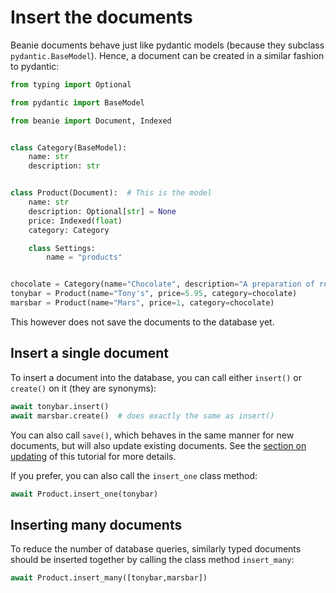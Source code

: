 # Insert the documents

Beanie documents behave just like pydantic models (because they subclass `pydantic.BaseModel`).
Hence, a document can be created in a similar fashion to pydantic:

```python
from typing import Optional

from pydantic import BaseModel

from beanie import Document, Indexed


class Category(BaseModel):
    name: str
    description: str


class Product(Document):  # This is the model
    name: str
    description: Optional[str] = None
    price: Indexed(float)
    category: Category

    class Settings:
        name = "products"


chocolate = Category(name="Chocolate", description="A preparation of roasted and ground cacao seeds.")
tonybar = Product(name="Tony's", price=5.95, category=chocolate)
marsbar = Product(name="Mars", price=1, category=chocolate)
```

This however does not save the documents to the database yet.

## Insert a single document

To insert a document into the database, you can call either `insert()` or `create()` on it (they are synonyms):

```python
await tonybar.insert()
await marsbar.create()  # does exactly the same as insert()
```
You can also call `save()`, which behaves in the same manner for new documents, but will also update existing documents. 
See the [section on updating](updating-&-deleting.md) of this tutorial for more details.

If you prefer, you can also call the `insert_one` class method: 

```python
await Product.insert_one(tonybar)
```

## Inserting many documents

To reduce the number of database queries, 
similarly typed documents should be inserted together by calling the class method `insert_many`:

```python
await Product.insert_many([tonybar,marsbar])
```
